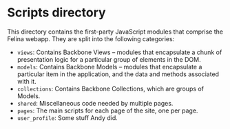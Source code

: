 # Scripts directory

This directory contains the first-party JavaScript modules that comprise the Felina webapp. They are split into the following categories:

- `views`: Contains Backbone Views – modules that encapsulate a chunk of presentation logic for a particular group of elements in the DOM.
- `models`: Contains Backbone Models – modules that encapsulate a particular item in the application, and the data and methods associated with it.
- `collections`: Contains Backbone Collections, which are groups of Models.
- `shared`: Miscellaneous code needed by multiple pages.
- `pages`: The main scripts for each page of the site, one per page.
- `user_profile`: Some stuff Andy did.

